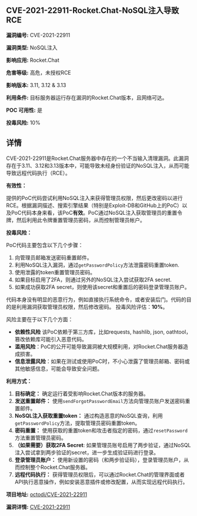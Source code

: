 ## CVE-2021-22911-Rocket.Chat-NoSQL注入导致RCE

**漏洞编号:** CVE-2021-22911

**漏洞类型:** NoSQL注入

**影响应用:** Rocket.Chat

**危害等级:** 高危，未授权RCE

**影响版本:** 3.11, 3.12 & 3.13

**利用条件:** 目标服务器运行存在漏洞的Rocket.Chat版本，且网络可达。

**POC 可用性:** 是

**投毒风险:** 10%

## 详情

CVE-2021-22911是Rocket.Chat服务器中存在的一个不当输入清理漏洞。此漏洞存在于3.11、3.12和3.13版本中，可能导致未经身份验证的NoSQL注入，从而可能导致远程代码执行（RCE）。

**有效性：**

提供的PoC代码尝试利用NoSQL注入来获得管理员权限，然后更改密码以进行RCE。根据漏洞描述、搜索引擎结果（特别是Exploit-DB和GitHub上的PoC）以及PoC代码本身来看，该PoC**有效**。PoC通过NoSQL注入获取管理员的重置令牌，然后利用此令牌重置管理员密码，从而控制管理员帐户。

**投毒风险：**

PoC代码主要包含以下几个步骤：

1.  向管理员邮箱发送密码重置邮件。
2.  利用NoSQL注入漏洞，通过`getPasswordPolicy`方法泄露密码重置token.
3.  使用泄露的token重置管理员密码。
4.  如果目标启用了2FA，则通过另外的NoSQL注入尝试获取2FA secret.
5.  如果成功获取2FA secret，则使用该secret和重置后的密码登录管理员账户。

代码本身没有明显的恶意行为，例如直接执行系统命令，或者安装后门。代码的目的是利用漏洞获取管理员权限，然后修改密码。
投毒风险评估：**10%**。

风险主要在于以下几个方面：
*   **依赖性风险** 该PoC依赖于第三方库，比如requests, hashlib, json, oathtool，篡改依赖库可能引入恶意代码。
*   **滥用风险**：PoC的公开可能导致漏洞被大规模利用，对Rocket.Chat服务器造成损害。
*   **信息泄露风险**：如果在测试或使用PoC时，不小心泄露了管理员邮箱、密码或其他敏感信息，可能会导致安全问题。

**利用方式：**

1.  **目标确定：** 确定运行着受影响Rocket.Chat版本的服务器。
2.  **发送重置邮件：** 使用`sendForgotPasswordEmail`方法向管理员账户发送密码重置邮件。
3.  **NoSQL注入获取重置token：** 通过构造恶意的NoSQL查询，利用`getPasswordPolicy`方法，提取管理员密码重置token。
4.  **密码重置：** 使用获取的重置token和攻击者指定的密码，通过`resetPassword`方法重置管理员密码。
5.  **（如果需要）获取2FA Secret**: 如果管理员账号启用了两步验证，通过NoSQL注入尝试拿到两步验证的secret，进一步生成验证码进行登录。
6.  **登录管理员账户：** 使用新设置的密码（和两步验证码），登录管理员账户，从而控制整个Rocket.Chat服务器。
7.  **远程代码执行：**  获得管理员权限后，可以通过Rocket.Chat的管理界面或者API执行恶意操作，例如安装恶意插件或修改配置，从而实现远程代码执行。

**项目地址:** [octodi/CVE-2021-22911](https://github.com/octodi/CVE-2021-22911)

**漏洞详情:** [CVE-2021-22911](https://nvd.nist.gov/vuln/detail/CVE-2021-22911)